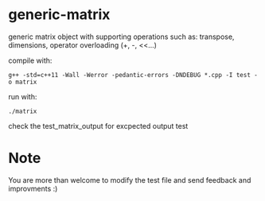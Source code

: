 # generic-matrix
generic matrix object with supporting operations such as: transpose, dimensions, operator overloading (+, -, &lt;&lt;...)

compile with:
```
g++ -std=c++11 -Wall -Werror -pedantic-errors -DNDEBUG *.cpp -I test -o matrix
```
run with: 

```
./matrix 
```
check the test_matrix_output for excpected output
test

# Note
You are more than welcome to modify the test file and send feedback and improvments :)
